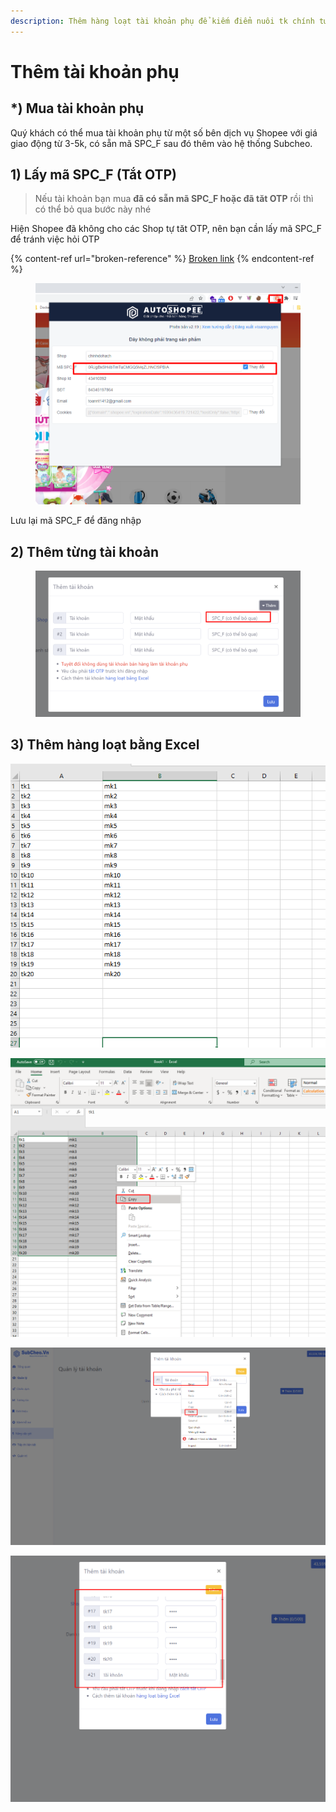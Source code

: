 ```yaml
---
description: Thêm hàng loạt tài khoản phụ để kiếm điểm nuôi tk chính tương tác
---
```


# Thêm tài khoản phụ

## \*) Mua tài khoản phụ

Quý khách có thể mua tài khoản phụ từ một số bên dịch vụ Shopee với giá giao động từ 3-5k, có sẵn mã SPC\_F sau đó thêm vào hệ thống Subcheo.

## 1) Lấy mã SPC\_F (Tắt OTP)

> Nếu tài khoản bạn mua **đã có sẵn mã SPC\_F hoặc đã tăt OTP** rồi thì có thể bỏ qua bước này nhé

Hiện Shopee đã không cho các Shop tự tăt OTP, nên bạn cần lấy mã SPC\_F để tránh việc hỏi OTP

{% content-ref url="broken-reference" %}
[Broken link](broken-reference)
{% endcontent-ref %}

<figure><img src="../../.gitbook/assets/image (2) (1) (2) (1).png" alt=""><figcaption></figcaption></figure>

Lưu lại mã SPC\_F để đăng nhập

## 2) Thêm từng tài khoản

<figure><img src="../../.gitbook/assets/image (3) (1) (1) (1) (1) (1).png" alt=""><figcaption></figcaption></figure>



## 3) Thêm hàng loạt bằng Excel

![Đây là danh sách tài khoản của bạn trên Excel](<../../.gitbook/assets/image (157).png>)

![Bạn Copy danh sách trên](<../../.gitbook/assets/image (160).png>)

![Bạn rê vào vị trí trí đầu tiền > Nhấn Ctrl + V](<../../.gitbook/assets/image (162).png>)

![Kết quả > nhấn Lưu là xong](<../../.gitbook/assets/image (163).png>)
